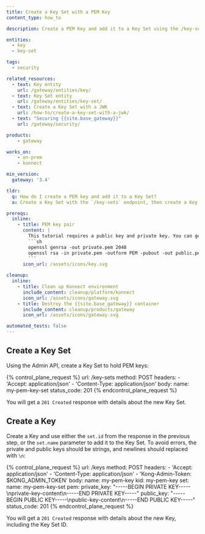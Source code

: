 ```yaml
---
title: Create a Key Set with a PEM Key
content_type: how_to

description: Create a PEM Key and add it to a Key Set using the /key-sets API endpoint.

entities: 
  - key
  - key-set

tags:
  - security

related_resources:
  - text: Key entity
    url: /gateway/entities/key/
  - text: Key Set entity
    url: /gateway/entities/key-set/
  - text: Create a Key Set with a JWK
    url: /how-to/create-a-key-set-with-a-jwk/
  - text: "Securing {{site.base_gateway}}"
    url: /gateway/security/

products:
    - gateway

works_on:
    - on-prem
    - konnect

min_version:
  gateway: '3.4'

tldr:
  q: How do I create a PEM key and add it to a Key Set?
  a: Create a Key Set with the `/key-sets` endpoint, then create a Key and configure the `set.id` or `set.name` parameter to point to the Key Set. 

prereqs:
  inline:
    - title: PEM key pair
      content: |
        This tutorial requires a public key and private key. You can generate them using OpenSSL:
        ```sh
        openssl genrsa -out private.pem 2048
        openssl rsa -in private.pem -outform PEM -pubout -out public.pem
        ```
      icon_url: /assets/icons/key.svg

cleanup:
  inline:
    - title: Clean up Konnect environment
      include_content: cleanup/platform/konnect
      icon_url: /assets/icons/gateway.svg
    - title: Destroy the {{site.base_gateway}} container
      include_content: cleanup/products/gateway
      icon_url: /assets/icons/gateway.svg

automated_tests: false
---
```


## Create a Key Set
Using the Admin API, create a Key Set to hold PEM keys:

{% control_plane_request %}
url: /key-sets
method: POST
headers:
    - 'Accept: application/json'
    - 'Content-Type: application/json'
body:
    name: my-pem-key-set
status_code: 201
{% endcontrol_plane_request %}

You will get a `201 Created` response with details about the new Key Set.

## Create a Key

Create a Key and use either the `set.id` from the response in the previous step, or the `set.name` parameter to add it to the Key Set.
To avoid errors, the private and public keys should be strings, and newlines should replaced with `\n`:

{% control_plane_request %}
url: /keys
method: POST
headers:
    - 'Accept: application/json'
    - 'Content-Type: application/json'
    - 'Kong-Admin-Token: $KONG_ADMIN_TOKEN'
body:
    name: my-pem-key
    kid: my-pem-key
    set:
      name: my-pem-key-set
    pem:
      private_key: "-----BEGIN PRIVATE KEY-----\nprivate-key-content\n-----END PRIVATE KEY-----"
      public_key: "-----BEGIN PUBLIC KEY-----\npublic-key-content\n-----END PUBLIC KEY-----"
status_code: 201
{% endcontrol_plane_request %}

You will get a `201 Created` response with details about the new Key, including the Key Set ID.